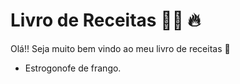 # Livro de Receitas :man_cook: :fire:

Olá!! Seja muito bem vindo ao meu livro de receitas :meat_on_bone:

- Estrogonofe de frango.
